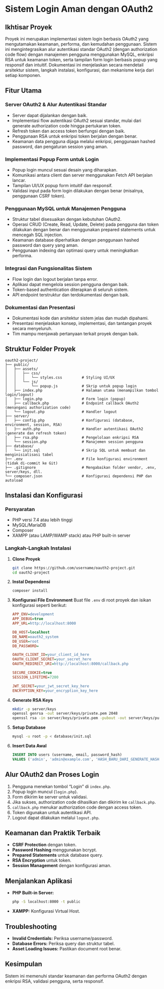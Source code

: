 # Sistem Login Aman dengan OAuth2

## Ikhtisar Proyek
Proyek ini merupakan implementasi sistem login berbasis OAuth2 yang mengutamakan keamanan, performa, dan kemudahan penggunaan. Sistem ini mengintegrasikan alur autentikasi standar OAuth2 (dengan authorization code flow) dengan manajemen pengguna menggunakan MySQL, enkripsi RSA untuk keamanan token, serta tampilan form login berbasis popup yang responsif dan intuitif. Dokumentasi ini menjelaskan secara mendetail arsitektur sistem, langkah instalasi, konfigurasi, dan mekanisme kerja dari setiap komponen.

## Fitur Utama
### Server OAuth2 & Alur Autentikasi Standar
- Server dapat dijalankan dengan baik.
- Implementasi flow autentikasi OAuth2 sesuai standar, mulai dari generate authorization code hingga pertukaran token.
- Refresh token dan access token berfungsi dengan baik.
- Penggunaan RSA untuk enkripsi token berjalan dengan benar.
- Keamanan data pengguna dijaga melalui enkripsi, penggunaan hashed password, dan pengaturan session yang aman.

### Implementasi Popup Form untuk Login
- Popup login muncul sesuai desain yang diharapkan.
- Komunikasi antara client dan server menggunakan Fetch API berjalan lancar.
- Tampilan UI/UX popup form intuitif dan responsif.
- Validasi input pada form login dilakukan dengan benar (misalnya, penggunaan CSRF token).

### Penggunaan MySQL untuk Manajemen Pengguna
- Struktur tabel disesuaikan dengan kebutuhan OAuth2.
- Operasi CRUD (Create, Read, Update, Delete) pada pengguna dan token dilakukan dengan benar dan menggunakan prepared statements untuk mencegah SQL injection.
- Keamanan database diperhatikan dengan penggunaan hashed password dan query yang aman.
- Penggunaan indexing dan optimasi query untuk meningkatkan performa.

### Integrasi dan Fungsionalitas Sistem
- Flow login dan logout berjalan tanpa error.
- Aplikasi dapat mengelola session pengguna dengan baik.
- Token-based authentication diterapkan di seluruh sistem.
- API endpoint terstruktur dan terdokumentasi dengan baik.

### Dokumentasi dan Presentasi
- Dokumentasi kode dan arsitektur sistem jelas dan mudah dipahami.
- Presentasi menjelaskan konsep, implementasi, dan tantangan proyek secara menyeluruh.
- Tim mampu menjawab pertanyaan terkait proyek dengan baik.

## Struktur Folder Proyek
```
oauth2-project/
├── public/
│   ├── assets/
│   │   ├── css/
│   │   │   └── styles.css         # Styling UI/UX
│   │   └── js/
│   │       └── popup.js           # Skrip untuk popup login
│   ├── index.php                  # Halaman utama (menampilkan tombol login/logout)
│   ├── login.php                  # Form login (popup)
│   ├── callback.php               # Endpoint callback OAuth2 (menangani authorization code)
│   └── logout.php                 # Handler logout
├── server/
│   ├── config.php                 # Konfigurasi (database, environment, session, RSA)
│   ├── auth.php                   # Handler autentikasi OAuth2 (generate dan refresh token)
│   ├── rsa.php                    # Pengelolaan enkripsi RSA
│   └── session.php                # Manajemen session pengguna
├── database/
│   └── init.sql                   # Skrip SQL untuk membuat dan menginisialisasi tabel
├── .env                           # File konfigurasi environment (tidak di-commit ke Git)
├── .gitignore                     # Mengabaikan folder vendor, .env, server/keys, dll.
└── composer.json                  # Konfigurasi dependensi PHP dan autoload
```

## Instalasi dan Konfigurasi
### Persyaratan
- PHP versi 7.4 atau lebih tinggi
- MySQL/MariaDB
- Composer
- XAMPP (atau LAMP/WAMP stack) atau PHP built-in server

### Langkah-Langkah Instalasi
1. **Clone Proyek**
   ```sh
   git clone https://github.com/username/oauth2-project.git
   cd oauth2-project
   ```

2. **Instal Dependensi**
   ```sh
   composer install
   ```

3. **Konfigurasi File Environment**
   Buat file `.env` di root proyek dan isikan konfigurasi seperti berikut:
   ```ini
   APP_ENV=development
   APP_DEBUG=true
   APP_URL=http://localhost:8000

   DB_HOST=localhost
   DB_NAME=oauth2_system
   DB_USER=root
   DB_PASSWORD=

   OAUTH_CLIENT_ID=your_client_id_here
   OAUTH_CLIENT_SECRET=your_secret_here
   OAUTH_REDIRECT_URI=http://localhost:8000/callback.php

   SECURE_COOKIE=true
   SESSION_LIFETIME=7200
   
   JWT_SECRET=your_jwt_secret_key_here
   ENCRYPTION_KEY=your_encryption_key_here
   ```

4. **Generate RSA Keys**
   ```sh
   mkdir -p server/keys
   openssl genrsa -out server/keys/private.pem 2048
   openssl rsa -in server/keys/private.pem -pubout -out server/keys/public.pem
   ```

5. **Setup Database**
   ```sh
   mysql -u root -p < database/init.sql
   ```

6. **Insert Data Awal**
   ```sql
   INSERT INTO users (username, email, password_hash)
   VALUES ('admin', 'admin@example.com', 'HASH_BARU_DARI_GENERATE_HASH');
   ```

## Alur OAuth2 dan Proses Login
1. Pengguna menekan tombol “Login” di `index.php`.
2. Popup login muncul (`login.php`).
3. Form dikirim ke server untuk validasi.
4. Jika sukses, authorization code dihasilkan dan dikirim ke `callback.php`.
5. `callback.php` menukar authorization code dengan access token.
6. Token digunakan untuk autentikasi API.
7. Logout dapat dilakukan melalui `logout.php`.

## Keamanan dan Praktik Terbaik
- **CSRF Protection** dengan token.
- **Password Hashing** menggunakan bcrypt.
- **Prepared Statements** untuk database query.
- **RSA Encryption** untuk token.
- **Session Management** dengan konfigurasi aman.

## Menjalankan Aplikasi
- **PHP Built-in Server:**
  ```sh
  php -S localhost:8000 -t public
  ```
- **XAMPP:** Konfigurasi Virtual Host.

## Troubleshooting
- **Invalid Credentials:** Periksa username/password.
- **Database Errors:** Periksa query dan struktur tabel.
- **Asset Loading Issues:** Pastikan document root benar.

## Kesimpulan
Sistem ini memenuhi standar keamanan dan performa OAuth2 dengan enkripsi RSA, validasi pengguna, serta responsif.

